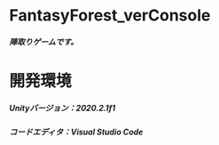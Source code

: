 # FantasyForest_verConsole
##### 陣取りゲームです。

# 開発環境
##### Unityバージョン：2020.2.1f1
##### コードエディタ：Visual Studio Code

